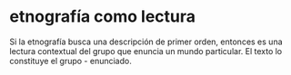 # etnografía como lectura
Si la etnografía busca una descripción de primer orden, entonces es una lectura contextual del grupo que enuncia un mundo particular. El texto lo constituye el grupo - enunciado.
